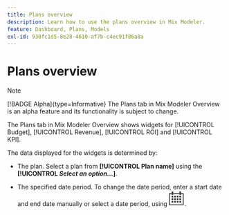 ```yaml
---
title: Plans overview
description: Learn how to use the plans overview in Mix Modeler.
feature: Dashboard, Plans, Models
exl-id: 930fc1d5-8e28-4610-af7b-c4ec91f86a8a
---
```

# Plans overview

>[!NOTE]
>
>[!BADGE Alpha]{type=Informative} The Plans tab in Mix Modeler Overview is an alpha feature and its functionality is subject to change.


The Plans tab in Mix Modeler Overview shows widgets for [!UICONTROL Budget], [!UICONTROL Revenue], [!UICONTROL ROI] and [!UICONTROL KPI].

The data displayed for the widgets is determined by:

* The plan. Select a plan from **[!UICONTROL Plan name]** using the **[!UICONTROL _Select an option..._]**.

* The specified date period. To change the date period, enter a start date and end date manually or select a date period, using ![Calendar](./help/assets/icons/Calendar.svg).


